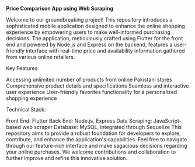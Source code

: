 **Price Comparison App using Web Scraping**

Welcome to our groundbreaking project! This repository introduces a sophisticated mobile application designed to enhance the online shopping experience by empowering users to make well-informed purchasing decisions. The application, meticulously crafted using Flutter for the front end and powered by Node.js and Express on the backend, features a user-friendly interface with real-time price and availability information gathered from various online retailers.

Key Features:

Accessing unlimited number of products from online Pakistani stores
Comprehensive product details and specifications
Seamless and interactive user experience
User-friendly favorites functionality for a personalized shopping experience

Technical Stack:

Front End: Flutter
Back End: Node.js, Express
Data Scraping: JavaScript-based web scraper
Database: MySQL, integrated through Sequelize
This repository aims to provide a robust foundation for developers to explore, contribute, and enhance the application's capabilities. Feel free to navigate through our feature-rich interface and make sagacious decisions regarding your online purchases. We welcome contributions and collaboration to further improve and refine this innovative solution.
